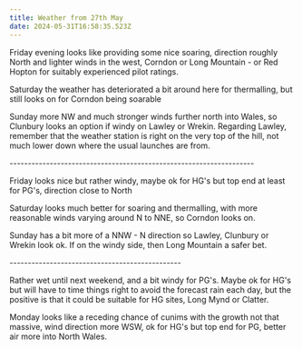 ```yaml
---
title: Weather from 27th May
date: 2024-05-31T16:58:35.523Z
---
```

Friday evening looks like providing some nice soaring, direction roughly North and lighter winds in the west,  Corndon or Long Mountain - or Red Hopton for suitably experienced pilot ratings.

Saturday the weather has deteriorated a bit around here for thermalling, but still looks on for Corndon being soarable

Sunday more NW and much stronger winds further north into Wales, so Clunbury looks an option if windy on Lawley or Wrekin. Regarding Lawley,  remember that the weather station is right on the very top of the hill, not much lower down where the usual launches are from.

\-------------------------------------------------------------------

Friday looks nice but rather windy, maybe ok for HG's but top end at least for PG's, direction close to North

Saturday looks much better for soaring and thermalling, with more reasonable winds varying around N to NNE, so Corndon looks on.

Sunday has a bit more of a NNW - N direction so Lawley, Clunbury or Wrekin look ok.  If on the windy side, then Long Mountain a safer bet.

\-----------------------------------------------

Rather wet until next weekend, and a bit windy for PG's.  Maybe ok for HG's but will have to time things right to avoid the forecast rain each day, but the positive is that it could be suitable for HG sites, Long Mynd or Clatter.

Monday looks like a receding chance of cunims with the growth not that massive, wind direction more WSW, ok for HG's but top end for PG, better air more into North Wales.